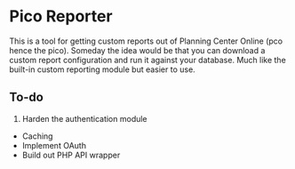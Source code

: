# Pico Reporter

This is a tool for getting custom reports out of Planning Center Online (pco hence the pico). Someday the idea would be that you can download a custom report configuration and run it against your database. Much like the built-in custom reporting module but easier to use.

## To-do
1. Harden the authentication module
+ Caching
+ Implement OAuth
+ Build out PHP API wrapper
